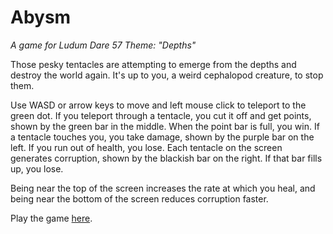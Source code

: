 # Abysm
_A game for Ludum Dare 57
Theme: "Depths"_

Those pesky tentacles are attempting to emerge from the depths and destroy the world again. It's up to you, a weird cephalopod creature, to stop them.

Use WASD or arrow keys to move and left mouse click to teleport to the green dot. If you teleport through a tentacle, you cut it off and get points, shown by the green bar in the middle. When the point bar is full, you win.
If a tentacle touches you, you take damage, shown by the purple bar on the left. If you run out of health, you lose.
Each tentacle on the screen generates corruption, shown by the blackish bar on the right. If that bar fills up, you lose.

Being near the top of the screen increases the rate at which you heal, and being near the bottom of the screen reduces corruption faster.

Play the game [here](https://the-alex-g.itch.io/abysm).
